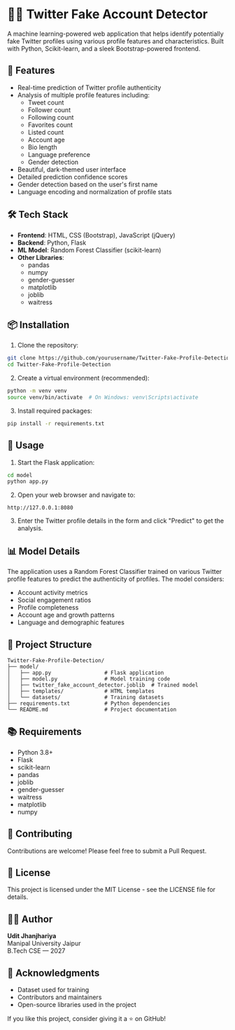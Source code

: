 # 🕵️‍♂️ Twitter Fake Account Detector

A machine learning-powered web application that helps identify potentially fake Twitter profiles using various profile features and characteristics. Built with Python, Scikit-learn, and a sleek Bootstrap-powered frontend.

## 🚀 Features

- Real-time prediction of Twitter profile authenticity
- Analysis of multiple profile features including:
  - Tweet count
  - Follower count
  - Following count
  - Favorites count
  - Listed count
  - Account age
  - Bio length
  - Language preference
  - Gender detection
- Beautiful, dark-themed user interface
- Detailed prediction confidence scores
- Gender detection based on the user's first name
- Language encoding and normalization of profile stats

## 🛠️ Tech Stack

- **Frontend**: HTML, CSS (Bootstrap), JavaScript (jQuery)
- **Backend**: Python, Flask
- **ML Model**: Random Forest Classifier (scikit-learn)
- **Other Libraries**: 
  - pandas
  - numpy
  - gender-guesser
  - matplotlib
  - joblib
  - waitress

## 📦 Installation

1. Clone the repository:
```bash
git clone https://github.com/yourusername/Twitter-Fake-Profile-Detection.git
cd Twitter-Fake-Profile-Detection
```

2. Create a virtual environment (recommended):
```bash
python -m venv venv
source venv/bin/activate  # On Windows: venv\Scripts\activate
```

3. Install required packages:
```bash
pip install -r requirements.txt
```

## 🚀 Usage

1. Start the Flask application:
```bash
cd model
python app.py
```

2. Open your web browser and navigate to:
```
http://127.0.0.1:8080
```

3. Enter the Twitter profile details in the form and click "Predict" to get the analysis.

## 📊 Model Details

The application uses a Random Forest Classifier trained on various Twitter profile features to predict the authenticity of profiles. The model considers:

- Account activity metrics
- Social engagement ratios
- Profile completeness
- Account age and growth patterns
- Language and demographic features

## 📁 Project Structure

```
Twitter-Fake-Profile-Detection/
├── model/
│   ├── app.py                 # Flask application
│   ├── model.py               # Model training code
│   ├── twitter_fake_account_detector.joblib  # Trained model
│   ├── templates/             # HTML templates
│   └── datasets/              # Training datasets
├── requirements.txt           # Python dependencies
└── README.md                  # Project documentation
```

## 📚 Requirements

- Python 3.8+
- Flask
- scikit-learn
- pandas
- joblib
- gender-guesser
- waitress
- matplotlib
- numpy

## 🤝 Contributing

Contributions are welcome! Please feel free to submit a Pull Request.

## 📄 License

This project is licensed under the MIT License - see the LICENSE file for details.

## 🙋‍♂️ Author

**Udit Jhanjhariya**  
Manipal University Jaipur  
B.Tech CSE — 2027

## 🙏 Acknowledgments

- Dataset used for training
- Contributors and maintainers
- Open-source libraries used in the project


If you like this project, consider giving it a ⭐ on GitHub!
